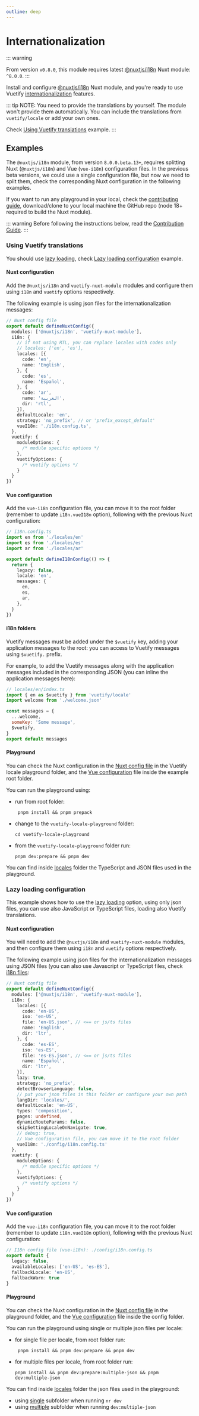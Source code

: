 ```yaml
---
outline: deep
---
```


# Internationalization

::: warning

From version `v0.8.0`, this module requires latest [@nuxtjs/i18n](https://i18n.nuxtjs.org/) Nuxt module: `^8.0.0`.
:::

Install and configure [@nuxtjs/i18n](https://i18n.nuxtjs.org/) Nuxt module, and you're ready to use Vuetify [internationalization](https://vuetifyjs.com/en/features/internationalization/) features.

::: tip
NOTE: You need to provide the translations by yourself. The module won't provide them automatically. You can include the translations from `vuetify/locale` or add your own ones.

Check [Using Vuetify translations](#using-vuetify-translations) example.
:::

## Examples

The `@nuxtjs/i18n` module, from version `8.0.0.beta.13+`, requires splitting Nuxt (`@nuxtjs/i18n`) and Vue (`vue-i18n`) configuration files. In the previous beta versions, we could use a single configuration file, but now we need to split them, check the corresponding Nuxt configuration in the following examples.

If you want to run any playground in your local, check the [contributing guide](https://github.com/userquin/vuetify-nuxt-module/blob/main/CONTRIBUTING.md), download/clone to your local machine the GitHub repo (node 18+ required to build the Nuxt module).

::: warning
Before following the instructions below, read the [Contribution Guide](https://github.com/userquin/vuetify-nuxt-module/blob/main/CONTRIBUTING.md).
:::

### Using Vuetify translations

You should use [lazy loading](https://i18n.nuxtjs.org/docs/options/lazy), check [Lazy loading configuration](#lazy-loading-configuration) example.

#### Nuxt configuration

Add the `@nuxtjs/i18n` and `vuetify-nuxt-module` modules and configure them using `i18n` and `vuetify` options respectively.

The following example is using json files for the internationalization messages:

```ts
// Nuxt config file
export default defineNuxtConfig({
  modules: ['@nuxtjs/i18n', 'vuetify-nuxt-module'],
  i18n: {
    // if not using RTL, you can replace locales with codes only
    // locales: ['en', 'es'],
    locales: [{
      code: 'en',
      name: 'English',
    }, {
      code: 'es',
      name: 'Español',
    }, {
      code: 'ar',
      name: 'العربية',
      dir: 'rtl',
    }],
    defaultLocale: 'en',
    strategy: 'no_prefix', // or 'prefix_except_default'
    vueI18n: './i18n.config.ts',
  },
  vuetify: {
    moduleOptions: {
      /* module specific options */
    },
    vuetifyOptions: {
      /* vuetify options */
    }
  }
})
```

#### Vue configuration

Add the `vue-i18n` configuration file, you can move it to the root folder (remember to update `i18n.vueI18n` option), following with the previous Nuxt configuration:

```ts
// i18n.config.ts
import en from './locales/en'
import es from './locales/es'
import ar from './locales/ar'

export default defineI18nConfig(() => {
  return {
    legacy: false,
    locale: 'en',
    messages: {
      en,
      es,
      ar,
    },
  }
})
```

#### i18n folders

Vuetify messages must be added under the `$vuetify` key, adding your application messages to the root: you can access to Vuetify messages using `$vuetify.` prefix.

For example, to add the Vuetify messages along with the application messages included in the corresponding JSON (you can inline the application messages here):

```js
// locales/en/index.ts
import { en as $vuetify } from 'vuetify/locale'
import welcome from './welcome.json'

const messages = {
  ...welcome,
  someKey: 'Some message',
  $vuetify,
}
export default messages
```

#### Playground

You can check the Nuxt configuration in the [Nuxt config file](https://github.com/userquin/vuetify-nuxt-module/blob/main/vuetify-locale-playground/nuxt.config.ts) in the Vuetify locale playground folder, and the [Vue configuration](https://github.com/userquin/vuetify-nuxt-module/blob/main/vuetify-locale-playground/i18n.config.ts) file inside the example root folder.

You can run the playground using:
- run from root folder:
  ```shell
   pnpm install && pnpm prepack
  ```
- change to the `vuetify-locale-playground` folder:
  ```shell
  cd vuetify-locale-playground
  ```
- from the `vuetify-locale-playground` folder run:
  ```shell
  pnpm dev:prepare && pnpm dev
  ```

You can find inside [locales](https://github.com/userquin/vuetify-nuxt-module/tree/main/playground/locales) folder the TypeScript and JSON files used in the playground.

### Lazy loading configuration

This example shows how to use the [lazy loading](https://i18n.nuxtjs.org/docs/options/lazy) option, using only json files, you can use also JavaScript or TypeScript files, loading also Vuetify translations.

#### Nuxt configuration

You will need to add the `@nuxtjs/i18n` and `vuetify-nuxt-module` modules, and then configure them using `i18n` and `vuetify` options respectively.

The following example using json files for the internationalization messages using JSON files (you can also use Javascript or TypeScript files, check [i18n files](#i18n-folders):

```ts
// Nuxt config file
export default defineNuxtConfig({
  modules: ['@nuxtjs/i18n', 'vuetify-nuxt-module'],
  i18n: {
    locales: [{
      code: 'en-US',
      iso: 'en-US',
      file: 'en-US.json', // <== or js/ts files
      name: 'English',
      dir: 'ltr',
    }, {
      code: 'es-ES',
      iso: 'es-ES',
      file: 'es-ES.json', // <== or js/ts files
      name: 'Español',
      dir: 'ltr',
    }],
    lazy: true,
    strategy: 'no_prefix',
    detectBrowserLanguage: false,
    // put your json files in this folder or configure your own path
    langDir: 'locales/',
    defaultLocale: 'en-US',
    types: 'composition',
    pages: undefined,
    dynamicRouteParams: false,
    skipSettingLocaleOnNavigate: true,
    // debug: true,
    // Vue configuration file, you can move it to the root folder
    vueI18n: './config/i18n.config.ts'
  },
  vuetify: {
    moduleOptions: {
      /* module specific options */
    },
    vuetifyOptions: {
      /* vuetify options */
    }
  }
})
```

#### Vue configuration

Add the `vue-i18n` configuration file, you can move it to the root folder (remember to update `i18n.vueI18n` option), following with the previous Nuxt configuration:

```ts
// I18n config file (vue-i18n): ./config/i18n.config.ts
export default {
  legacy: false,
  availableLocales: ['en-US', 'es-ES'],
  fallbackLocale: 'en-US',
  fallbackWarn: true
}
```

#### Playground

You can check the Nuxt configuration in the [Nuxt config file](https://github.com/userquin/vuetify-nuxt-module/blob/main/playground/nuxt.config.ts) in the playground folder, and the [Vue configuration](https://github.com/userquin/vuetify-nuxt-module/blob/main/playground/config/i18n.config.ts) file inside the config folder.

You can run the playground using single or multiple json files per locale:
- for single file per locale, from root folder run:
  ```shell
   pnpm install && pnpm dev:prepare && pnpm dev
  ```
- for multiple files per locale, from root folder run:
  ```shell
  pnpm install && pnpm dev:prepare:multiple-json && pnpm dev:multiple-json
  ```

You can find inside [locales](https://github.com/userquin/vuetify-nuxt-module/tree/main/playground/locales) folder the json files used in the playground:
- using [single](https://github.com/userquin/vuetify-nuxt-module/tree/main/playground/locales/single) subfolder when running `nr dev`
- using [multiple](https://github.com/userquin/vuetify-nuxt-module/tree/main/playground/locales/multiple) subfolder when running `dev:multiple-json`
